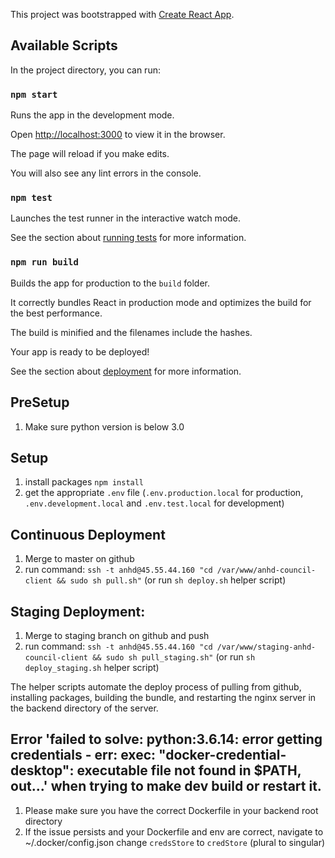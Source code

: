 This project was bootstrapped with [Create React App](https://github.com/facebook/create-react-app).

## Available Scripts

In the project directory, you can run:

### `npm start`

Runs the app in the development mode.

Open [http://localhost:3000](http://localhost:3000) to view it in the browser.

The page will reload if you make edits.

You will also see any lint errors in the console.

### `npm test`

Launches the test runner in the interactive watch mode.

See the section about [running tests](https://facebook.github.io/create-react-app/docs/running-tests) for more information.

### `npm run build`

Builds the app for production to the `build` folder.

It correctly bundles React in production mode and optimizes the build for the best performance.

The build is minified and the filenames include the hashes.

Your app is ready to be deployed!

See the section about [deployment](https://facebook.github.io/create-react-app/docs/deployment) for more information.

## PreSetup

1. Make sure python version is below 3.0

## Setup

1. install packages `npm install`
2. get the appropriate `.env` file (`.env.production.local` for production, `.env.development.local` and `.env.test.local` for development)

## Continuous Deployment

1. Merge to master on github
2. run command: `ssh -t anhd@45.55.44.160 "cd /var/www/anhd-council-client && sudo sh pull.sh"` (or run `sh deploy.sh` helper script)

## Staging Deployment:

1. Merge to staging branch on github and push
2. run command: `ssh -t anhd@45.55.44.160 "cd /var/www/staging-anhd-council-client && sudo sh pull_staging.sh"` (or run `sh deploy_staging.sh` helper script)

The helper scripts automate the deploy process of pulling from github, installing packages, building the bundle, and restarting the nginx server in the backend directory of the server.

## Error 'failed to solve: python:3.6.14: error getting credentials - err: exec: "docker-credential-desktop": executable file not found in \$PATH, out...' when trying to make dev build or restart it.

1. Please make sure you have the correct Dockerfile in your backend root directory
2. If the issue persists and your Dockerfile and env are correct, navigate to ~/.docker/config.json change `credsStore` to `credStore` (plural to singular)

